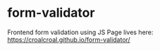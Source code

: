 # form-validator
 Frontend form validation using JS
Page lives here:
https://croalcroal.github.io/form-validator/
